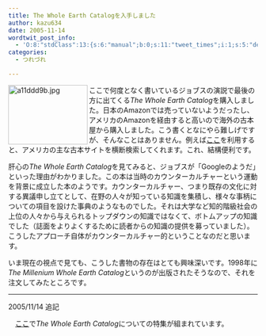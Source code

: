 ```yaml
---
title: The Whole Earth Catalogを入手しました
author: kazu634
date: 2005-11-14
wordtwit_post_info:
  - 'O:8:"stdClass":13:{s:6:"manual";b:0;s:11:"tweet_times";i:1;s:5:"delay";i:0;s:7:"enabled";i:1;s:10:"separation";s:2:"60";s:7:"version";s:3:"3.7";s:14:"tweet_template";b:0;s:6:"status";i:2;s:6:"result";a:0:{}s:13:"tweet_counter";i:2;s:13:"tweet_log_ids";a:1:{i:0;i:2187;}s:9:"hash_tags";a:0:{}s:8:"accounts";a:1:{i:0;s:7:"kazu634";}}'
categories:
  - つれづれ

---
```

<div class="section">
<p>
<a href="http://image.blog.livedoor.jp/simoom634/imgs/a/1/a11ddd9b.jpg" onclick="__gaTracker('send', 'event', 'outbound-article', 'http://image.blog.livedoor.jp/simoom634/imgs/a/1/a11ddd9b.jpg', '');" target="_blank"><img width="160" align="left" alt="a11ddd9b.jpg" src="http://image.blog.livedoor.jp/simoom634/imgs/a/1/a11ddd9b-s.jpg" height="120" border="0" class="pict" /></a>
</p>
  
<p>
    ここで何度となく書いているジョブスの演説で最後の方に出てくる<i>The Whole Earth Catalog</i>を購入しました。日本のAmazonでは売っていないようだったし、アメリカのAmazonを経由すると高いので海外の古本屋から購入しました。こう書くとなにやら難しげですが、そんなことはありません。例えば<a href="http://used.addall.com/" onclick="__gaTracker('send', 'event', 'outbound-article', 'http://used.addall.com/', 'ここ');" target="blank">ここ</a>を利用すると、アメリカの主な古本サイトを横断検索してくれます。これ、結構便利です。
</p></p> 
  
<p>
    肝心の<i>The Whole Earth Catalog</i>を見てみると、ジョブスが「Googleのようだ」といった理由がわかりました。この本は当時のカウンターカルチャーという運動を背景に成立した本のようです。カウンターカルチャー、つまり既存の文化に対する異議申し立てとして、在野の人々が知っている知識を集積し、様々な事柄についての項目を設けた事典のようなものでした。それは大学など知的階級社会の上位の人々から与えられるトップダウンの知識ではなくて、ボトムアップの知識でした（誌面をよりよくするために読者からの知識の提供を募っていました）。こうしたアプローチ自体がカウンターカルチャー的ということなのだと思います。
</p></p> 
  
<p>
    いま現在の視点で見ても、こうした書物の存在はとても興味深いです。1998年に<i>The Millenium Whole Earth Catalog</i>というのが出版されたそうなので、それを注文してみたところです。
</p>
  
<hr />
</p> 
  
<p>
    2005/11/14 追記
</p></p> 
  
<p>
    　<a href="http://hotwired.goo.ne.jp/matrix/9802/" onclick="__gaTracker('send', 'event', 'outbound-article', 'http://hotwired.goo.ne.jp/matrix/9802/', 'ここ');" target="blank">ここ</a>で<i>The Whole Earth Catalog</i>についての特集が組まれています。
</p>
</div>
